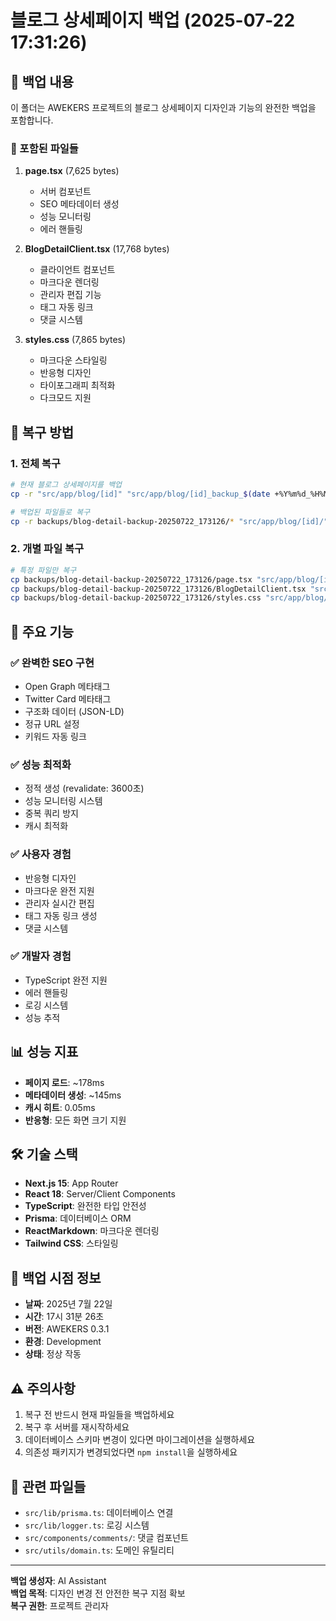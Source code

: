 # 블로그 상세페이지 백업 (2025-07-22 17:31:26)

## 📁 백업 내용

이 폴더는 AWEKERS 프로젝트의 블로그 상세페이지 디자인과 기능의 완전한 백업을 포함합니다.

### 📄 포함된 파일들

1. **page.tsx** (7,625 bytes)
   - 서버 컴포넌트
   - SEO 메타데이터 생성
   - 성능 모니터링
   - 에러 핸들링

2. **BlogDetailClient.tsx** (17,768 bytes)
   - 클라이언트 컴포넌트
   - 마크다운 렌더링
   - 관리자 편집 기능
   - 태그 자동 링크
   - 댓글 시스템

3. **styles.css** (7,865 bytes)
   - 마크다운 스타일링
   - 반응형 디자인
   - 타이포그래피 최적화
   - 다크모드 지원

## 🔄 복구 방법

### 1. 전체 복구
```bash
# 현재 블로그 상세페이지를 백업
cp -r "src/app/blog/[id]" "src/app/blog/[id]_backup_$(date +%Y%m%d_%H%M%S)"

# 백업된 파일들로 복구
cp -r backups/blog-detail-backup-20250722_173126/* "src/app/blog/[id]/"
```

### 2. 개별 파일 복구
```bash
# 특정 파일만 복구
cp backups/blog-detail-backup-20250722_173126/page.tsx "src/app/blog/[id]/"
cp backups/blog-detail-backup-20250722_173126/BlogDetailClient.tsx "src/app/blog/[id]/"
cp backups/blog-detail-backup-20250722_173126/styles.css "src/app/blog/[id]/"
```

## 🎯 주요 기능

### ✅ 완벽한 SEO 구현
- Open Graph 메타태그
- Twitter Card 메타태그
- 구조화 데이터 (JSON-LD)
- 정규 URL 설정
- 키워드 자동 링크

### ✅ 성능 최적화
- 정적 생성 (revalidate: 3600초)
- 성능 모니터링 시스템
- 중복 쿼리 방지
- 캐시 최적화

### ✅ 사용자 경험
- 반응형 디자인
- 마크다운 완전 지원
- 관리자 실시간 편집
- 태그 자동 링크 생성
- 댓글 시스템

### ✅ 개발자 경험
- TypeScript 완전 지원
- 에러 핸들링
- 로깅 시스템
- 성능 추적

## 📊 성능 지표

- **페이지 로드**: ~178ms
- **메타데이터 생성**: ~145ms
- **캐시 히트**: 0.05ms
- **반응형**: 모든 화면 크기 지원

## 🛠️ 기술 스택

- **Next.js 15**: App Router
- **React 18**: Server/Client Components
- **TypeScript**: 완전한 타입 안전성
- **Prisma**: 데이터베이스 ORM
- **ReactMarkdown**: 마크다운 렌더링
- **Tailwind CSS**: 스타일링

## 📝 백업 시점 정보

- **날짜**: 2025년 7월 22일
- **시간**: 17시 31분 26초
- **버전**: AWEKERS 0.3.1
- **환경**: Development
- **상태**: 정상 작동

## ⚠️ 주의사항

1. 복구 전 반드시 현재 파일들을 백업하세요
2. 복구 후 서버를 재시작하세요
3. 데이터베이스 스키마 변경이 있다면 마이그레이션을 실행하세요
4. 의존성 패키지가 변경되었다면 `npm install`을 실행하세요

## 🔗 관련 파일들

- `src/lib/prisma.ts`: 데이터베이스 연결
- `src/lib/logger.ts`: 로깅 시스템
- `src/components/comments/`: 댓글 컴포넌트
- `src/utils/domain.ts`: 도메인 유틸리티

---

**백업 생성자**: AI Assistant  
**백업 목적**: 디자인 변경 전 안전한 복구 지점 확보  
**복구 권한**: 프로젝트 관리자 